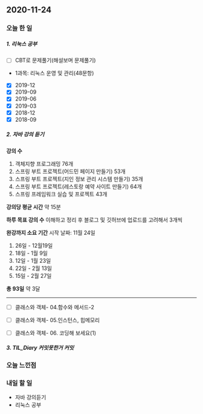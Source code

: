 2020-11-24
--

### 오늘 한 일

##### 1. 리눅스 공부

- [ ] CBT로 문제풀기(해설보며 문제풀기)
 - 1과목: 리눅스 운영 및 관리(48문항)
  - [x] 2019-12
  - [x] 2019-09
  - [x] 2019-06
  - [x] 2019-03
  - [x] 2018-12
  - [x] 2018-09

##### 2. 자바 강의 듣기
**강의 수**

1. 객체지향 프로그래밍 76개
2. 스프링 부트 프로젝트(어드민 페이지 만들기) 53개
3. 스프링 부트 프로젝트(지인 정보 관리 시스템 만들기) 35개
4. 스프링 부트 프로젝트(레스토랑 예약 사이트 만들기) 64개
5. 스프링 프레임워크 실습 및 프로젝트 43개

**강의당 평균 시간** 
약 15분 

**하루 목표 강의 수**
이해하고 정리 후 블로그 및 깃허브에 업로드를 고려해서 
3개씩

**완강까지 소요 기간**
시작 날짜: 11월 24일

1. 26일 - 12월19일
2. 18일 - 1월 9일
3. 12일 - 1월 23일
4. 22일 - 2월 13일
5. 15일 - 2월 27일

**총 93일** 약 3달  

---

- [ ] 클래스와 객체- 04.함수와 메서드-2
- [ ] 클래스와 객체- 05.인스턴스, 힙메모리
- [ ] 클래스와 객체- 06. 코딩해 보세요(1)


##### 3. TIL_Diary 커밋못한거 커밋

### 오늘 느낀점

### 내일 할 일
* 자바 강의듣기
* 리눅스 공부




